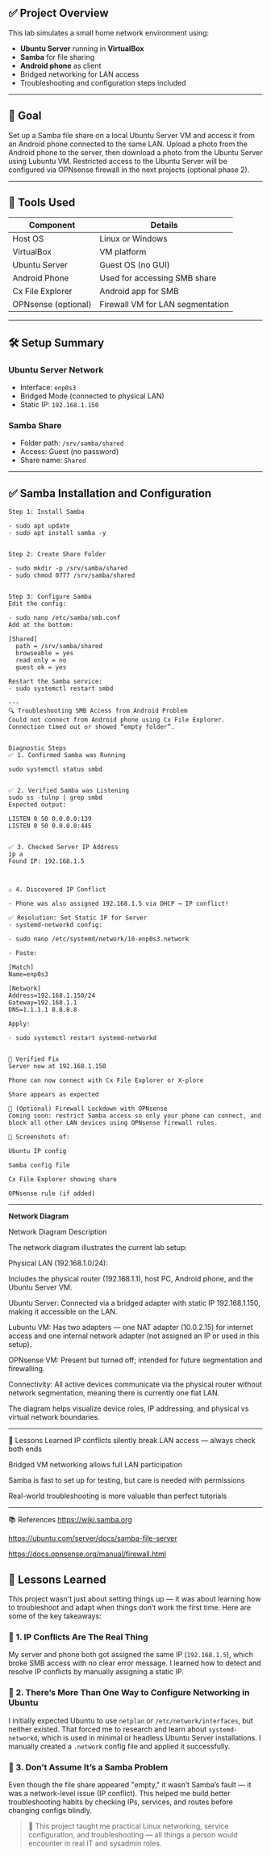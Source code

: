 
## ✅ Project Overview

This lab simulates a small home network environment using:

- **Ubuntu Server** running in **VirtualBox**
- **Samba** for file sharing
- **Android phone** as client
- Bridged networking for LAN access
- Troubleshooting and configuration steps included

---

## 📂 Goal

Set up a Samba file share on a local Ubuntu Server VM and access it from an Android phone connected to the same LAN. Upload a photo from the Android phone to the server, then download a photo from the Ubuntu Server using Lubuntu VM. Restricted access to the Ubuntu Server will be configured via OPNsense firewall in the next projects (optional phase 2).

---

## 🔧 Tools Used

| Component       | Details                            |
|----------------|-------------------------------------|
| Host OS         | Linux or Windows                   |
| VirtualBox      | VM platform                        |
| Ubuntu Server   | Guest OS (no GUI)                  |
| Android Phone   | Used for accessing SMB share       |
| Cx File Explorer| Android app for SMB                |
| OPNsense (optional) | Firewall VM for LAN segmentation |

---

## 🛠️ Setup Summary

### Ubuntu Server Network

- Interface: `enp0s3`
- Bridged Mode (connected to physical LAN)
- Static IP: `192.168.1.150`

### Samba Share

- Folder path: `/srv/samba/shared`
- Access: Guest (no password)
- Share name: `Shared`

---

## ✅ Samba Installation and Configuration

```
Step 1: Install Samba

- sudo apt update
- sudo apt install samba -y


Step 2: Create Share Folder

- sudo mkdir -p /srv/samba/shared
- sudo chmod 0777 /srv/samba/shared


Step 3: Configure Samba
Edit the config:

- sudo nano /etc/samba/smb.conf
Add at the bottom:

[Shared]
  path = /srv/samba/shared
  browseable = yes
  read only = no
  guest ok = yes

Restart the Samba service:
- sudo systemctl restart smbd

---
🔍 Troubleshooting SMB Access from Android Problem
Could not connect from Android phone using Cx File Explorer. Connection timed out or showed “empty folder”.


Diagnostic Steps
✅ 1. Confirmed Samba was Running

sudo systemctl status smbd


✅ 2. Verified Samba was Listening
sudo ss -tulnp | grep smbd
Expected output:

LISTEN 0 50 0.0.0.0:139
LISTEN 0 50 0.0.0.0:445


✅ 3. Checked Server IP Address
ip a
Found IP: 192.168.1.5



⚠️ 4. Discovered IP Conflict

- Phone was also assigned 192.168.1.5 via DHCP → IP conflict!

✅ Resolution: Set Static IP for Server
- systemd-networkd config:

- sudo nano /etc/systemd/network/10-enp0s3.network

- Paste:

[Match]
Name=enp0s3

[Network]
Address=192.168.1.150/24
Gateway=192.168.1.1
DNS=1.1.1.1 8.8.8.8

Apply:

- sudo systemctl restart systemd-networkd


🔁 Verified Fix
Server now at 192.168.1.150

Phone can now connect with Cx File Explorer or X-plore

Share appears as expected

🔐 (Optional) Firewall Lockdown with OPNsense
Coming soon: restrict Samba access so only your phone can connect, and block all other LAN devices using OPNsense firewall rules.

📸 Screenshots of:

Ubuntu IP config

Samba config file

Cx File Explorer showing share

OPNsense rule (if added)

```
---

**Network Diagram**

Network Diagram Description

The network diagram illustrates the current lab setup:

Physical LAN (192.168.1.0/24):

Includes the physical router (192.168.1.1), host PC, Android phone, and the Ubuntu Server VM.

Ubuntu Server: Connected via a bridged adapter with static IP 192.168.1.150, making it accessible on the LAN.
    
Lubuntu VM: Has two adapters — one NAT adapter (10.0.2.15) for internet access and one internal network adapter (not assigned an IP or used in this setup).
    
OPNsense VM: Present but turned off; intended for future segmentation and firewalling.
    
Connectivity: All active devices communicate via the physical router without network segmentation, meaning there is currently one flat LAN.
    
The diagram helps visualize device roles, IP addressing, and physical vs virtual network boundaries.

---


🧠 Lessons Learned
IP conflicts silently break LAN access — always check both ends

Bridged VM networking allows full LAN participation

Samba is fast to set up for testing, but care is needed with permissions

Real-world troubleshooting is more valuable than perfect tutorials

---

📚 References
https://wiki.samba.org

https://ubuntu.com/server/docs/samba-file-server

https://docs.opnsense.org/manual/firewall.html







## 📘 Lessons Learned

This project wasn't just about setting things up — it was about learning how to troubleshoot and adapt when things don’t work the first time. Here are some of the key takeaways:

### 🧠 1. IP Conflicts Are The Real Thing
My server and phone both got assigned the same IP (`192.168.1.5`), which broke SMB access with no clear error message. I learned how to detect and resolve IP conflicts by manually assigning a static IP.

### 🧠 2. There’s More Than One Way to Configure Networking in Ubuntu  
I initially expected Ubuntu to use `netplan` or `/etc/network/interfaces`, but neither existed. That forced me to research and learn about `systemd-networkd`, which is used in minimal or headless Ubuntu Server installations. I manually created a `.network` config file and applied it successfully.

### 🧠 3. Don’t Assume It’s a Samba Problem  
Even though the file share appeared "empty," it wasn’t Samba’s fault — it was a network-level issue (IP conflict). This helped me build better troubleshooting habits by checking IPs, services, and routes before changing configs blindly.


> 🚀 This project taught me practical Linux networking, service configuration, and troubleshooting — all things a person would encounter in real IT and sysadmin roles.
